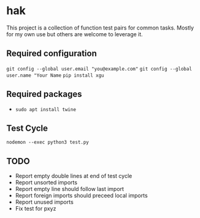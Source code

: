 # hak
This project is a collection of function test pairs for common tasks.
Mostly for my own use but others are welcome to leverage it.

## Required configuration
`git config --global user.email "you@example.com"`
`git config --global user.name "Your Name`
`pip install xgu`

## Required packages
* `sudo apt install twine`

## Test Cycle
`nodemon --exec python3 test.py`

## TODO
- Report empty double lines at end of test cycle
- Report unsorted imports
- Report empty line should follow last import
- Report foreign imports should preceed local imports
- Report unused imports
- Fix test for pxyz
